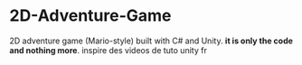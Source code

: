 # 2D-Adventure-Game
2D adventure game (Mario-style) built with C# and Unity.
**it is only the code and nothing more**.
inspire des videos de tuto unity fr
